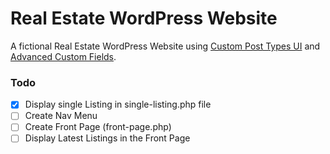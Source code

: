 # Real Estate WordPress Website

A fictional Real Estate WordPress Website using [Custom Post Types UI](https://wordpress.org/plugins/custom-post-type-ui/) and [Advanced Custom Fields](https://www.advancedcustomfields.com/). 

### Todo

- [x] Display single Listing in single-listing.php file
- [ ] Create Nav Menu
- [ ] Create Front Page (front-page.php)
- [ ] Display Latest Listings in the Front Page
